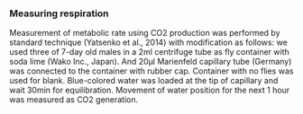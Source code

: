 ### Measuring respiration

Measurement of metabolic rate using CO2 production was performed by standard technique (Yatsenko et al., 2014) with modification as follows: we used three of 7-day old males in a 2ml centrifuge tube as fly container with soda lime (Wako Inc., Japan). And 20μl Marienfeld capillary tube (Germany) was connected to the container with rubber cap. Container with no flies was used for blank. Blue-colored water was loaded at the tip of capillary and wait 30min for equilibration. Movement of water position for the next 1 hour was measured as CO2 generation.
